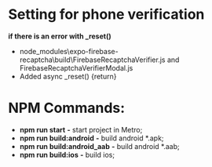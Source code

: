 Setting for phone verification
===========

**if there is an error with _reset()** 
* node_modules\expo-firebase-recaptcha\build\FirebaseRecaptchaVerifier.js  and FirebaseRecaptchaVerifierModal.js 
* Added async _reset() {return}

NPM Commands: 
===========
* **npm run start** **-** start project in Metro; 
* **npm run build:android** **-** build android *.apk;
* **npm run build:android_aab** **-** build android *.aab;
* **npm run build:ios** **-** build ios;